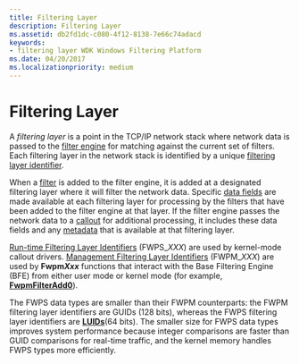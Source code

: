 ```yaml
---
title: Filtering Layer
description: Filtering Layer
ms.assetid: db2fd1dc-c080-4f12-8138-7e66c74adacd
keywords:
- filtering layer WDK Windows Filtering Platform
ms.date: 04/20/2017
ms.localizationpriority: medium
---
```


# Filtering Layer


A *filtering layer* is a point in the TCP/IP network stack where network data is passed to the [filter engine](filter-engine.md) for matching against the current set of filters. Each filtering layer in the network stack is identified by a unique [filtering layer identifier](https://docs.microsoft.com/windows-hardware/drivers/network/filtering-layer-identifiers).

When a [filter](filter.md) is added to the filter engine, it is added at a designated filtering layer where it will filter the network data. Specific [data fields](https://docs.microsoft.com/windows-hardware/drivers/network/data-field-identifiers) are made available at each filtering layer for processing by the filters that have been added to the filter engine at that layer. If the filter engine passes the network data to a [callout](callout.md) for additional processing, it includes these data fields and any [metadata](https://docs.microsoft.com/windows-hardware/drivers/network/metadata-fields) that is available at that filtering layer.

[Run-time Filtering Layer Identifiers](https://docs.microsoft.com/windows-hardware/drivers/network/run-time-filtering-layer-identifiers) (FWPS\_*XXX*) are used by kernel-mode callout drivers. [Management Filtering Layer Identifiers](https://docs.microsoft.com/windows-hardware/drivers/network/management-filtering-layer-identifiers) (FWPM\_*XXX*) are used by **Fwpm<em>Xxx</em>** functions that interact with the Base Filtering Engine (BFE) from either user mode or kernel mode (for example, [**FwpmFilterAdd0**](https://docs.microsoft.com/windows/desktop/api/fwpmu/nf-fwpmu-fwpmfilteradd0)).

The FWPS data types are smaller than their FWPM counterparts: the FWPM filtering layer identifiers are GUIDs (128 bits), whereas the FWPS filtering layer identifiers are [**LUIDs**](https://docs.microsoft.com/windows-hardware/drivers/ddi/igpupvdev/ns-igpupvdev-_luid)(64 bits). The smaller size for FWPS data types improves system performance because integer comparisons are faster than GUID comparisons for real-time traffic, and the kernel memory handles FWPS types more efficiently.

 

 





